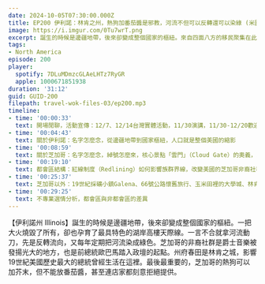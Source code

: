 ```yaml
---
date: 2024-10-05T07:30:00.000Z
title: EP200 伊利諾：林肯之州，熱狗加番茄醬是邪教，河流不但可以反轉還可以染綠 (米國放大鏡#11)
image: https://i.imgur.com/0Tu7wrT.png
excerpt: 誕生的時候是邊疆地帶，後來卻變成整個國家的樞紐。來自四面八方的移民聚集在此，讓整個州的人口幾乎就是整個美國的縮影。林肯與歐巴馬，前後兩位具有時代意義的美國總統，都是從這裡踏入政壇。關於這個州的一切，值得我們好好了解！
tags:
- North America
episode: 200
player:
  spotify: 7DLuMDmzcGLAeLHTz7RyGR
  apple: 1000671851938
duration: '31:12'
guid: GUID-200
filepath: travel-wok-files-03/ep200.mp3
timeline:
- time: '00:00:33'
  text: 開場閒聊，活動宣傳：12/7、12/14台灣實體活動，11/30演講，11/30-12/20歡迎邀約
- time: '00:04:43'
  text: 關於伊利諾：名字怎麼念，從邊疆地帶到國家樞紐，人口就是整個美國的縮影
- time: '00:08:59'
  text: 關於芝加哥：名字怎麼念，綽號怎麼來，核心景點「雲門」（Cloud Gate）的奧義，水流被反轉的芝加哥河，熱狗加番茄醬是邪教
- time: '00:19:10'
  text: 都會區結構：紅線制度（Redlining）如何影響族群界線，改變美國的芝加哥非裔社群：爵士音樂的搖籃、前總統歐巴馬的起家厝
- time: '00:25:37'
  text: 芝加哥以外：19世紀採礦小鎮Galena、66號公路懷舊旅行、玉米田裡的大學城、林肯之城與首府春田（Springfield）
- time: '00:29:25'
  text: 不專業選情分析，都會區與非都會區的差異
---
```

【伊利諾州 Illinois】誕生的時候是邊疆地帶，後來卻變成整個國家的樞紐。一把大火燒毀了所有，卻也孕育了最具特色的湖岸高樓天際線。一言不合就拿河流動刀，先是反轉流向，又每年定期把河流染成綠色。芝加哥的非裔社群是爵士音樂被發揚光大的地方，也是前總統歐巴馬踏入政壇的起點。州府春田是林肯之城，影響19世紀美國歷史最大的總統曾經生活在這裡。最後最重要的，芝加哥的熱狗可以加芥末，但不能放番茄醬，甚至連店家都刻意拒絕提供。
